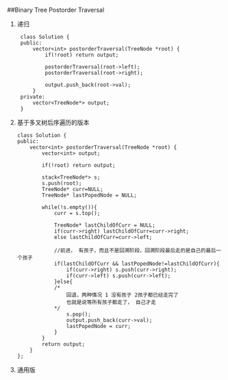 ##Binary Tree Postorder Traversal

1. 递归
	
		class Solution {
		public:
		    vector<int> postorderTraversal(TreeNode *root) {
		    	if(!root) return output;

		    	postorderTraversal(root->left);
		    	postorderTraversal(root->right);

		    	output.push_back(root->val);
		    }
		private:
			vector<TreeNode*> output;
		}


2.  基于多叉树后序遍历的版本

		class Solution {
		public:
		    vector<int> postorderTraversal(TreeNode *root) {
		        vector<int> output;
		        
		        if(!root) return output;
		        
		        stack<TreeNode*> s;
		        s.push(root);
		        TreeNode* curr=NULL;
		        TreeNode* lastPopedNode = NULL;

		        while(!s.empty()){
		            curr = s.top();
		            
		            TreeNode* lastChildOfCurr = NULL;
		            if(curr->right) lastChildOfCurr=curr->right;
		            else lastChildOfCurr=curr->left;
		            
		            //前进， 有孩子，而且不是回溯阶段，回溯阶段最后走的是自己的最后一个孩子
		            if(lastChildOfCurr && lastPopedNode!=lastChildOfCurr){
		                if(curr->right) s.push(curr->right);
		                if(curr->left) s.push(curr->left);
		            }else{ 
		            /*
		            	回退，两种情况 1 没有孩子 2孩子都已经走完了
		            	也就是说等所有孩子都走了， 自己才走
		            */
		                s.pop();
		                output.push_back(curr->val);
		                lastPopedNode = curr;
		            }
		        }
		        return output;
		    }
		};
		    

3. 通用版

	